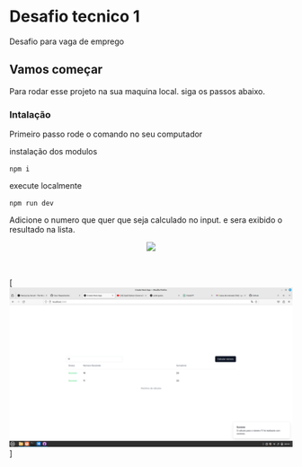 
# Desafio tecnico 1

Desafio para vaga de emprego

## Vamos começar

Para rodar esse projeto na sua maquina local. siga os passos abaixo.

### Intalação

Primeiro passo rode o comando no seu computador

instalação dos modulos

    npm i

execute localmente 

    npm run dev

Adicione o numero que quer que seja calculado no input. e sera exibido o resultado na lista.

<p align="center">
  <a href="https://codesandbox.io">
    <img src="https://codesandbox.io/static/img/banner.png?v=2" height="300px">
  </a>
</p>

&nbsp;

[![screen](https://github.com/GUHSOUSA/images/blob/main/calculo.png?raw=true)]

